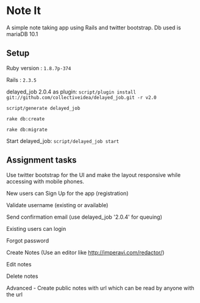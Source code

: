 # Note It

A simple note taking app using Rails and twitter bootstrap. Db used is mariaDB 10.1

## Setup

Ruby version : `1.8.7p-374`

Rails : `2.3.5`

delayed_job 2.0.4 as plugin: `script/plugin install git://github.com/collectiveidea/delayed_job.git -r v2.0`
 
`script/generate delayed_job`

`rake db:create`

`rake db:migrate`

Start delayed_job: `script/delayed_job start`


## Assignment tasks

Use twitter bootstrap for the UI and make the layout responsive while accessing with mobile phones.

New users can Sign Up for the app (registration)

Validate username (existing or available)

Send confirmation email (use delayed_job  '2.0.4' for queuing)

Existing users can login

Forgot password

Create Notes (Use an editor like http://imperavi.com/redactor/)

Edit notes

Delete notes

Advanced - Create public notes with url which can be read by anyone with the url
